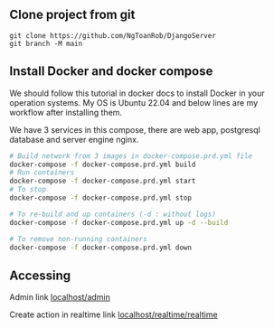 ## Clone project from git
```
git clone https://github.com/NgToanRob/DjangoServer
git branch -M main
```

## Install Docker and docker compose

We should follow this tutorial in docker docs to install Docker in your operation systems. My OS is Ubuntu 22.04 and below lines are my workflow after installing them.

We have 3 services in this compose, there are web app, postgresql database and server engine nginx.
```bash
# Build network from 3 images in docker-compose.prd.yml file
docker-compose -f docker-compose.prd.yml build
# Run containers
docker-compose -f docker-compose.prd.yml start
# To stop 
docker-compose -f docker-compose.prd.yml stop

# To re-build and up containers (-d : without logs)
docker-compose -f docker-compose.prd.yml up -d --build

# To remove non-running containers
docker-compose -f docker-compose.prd.yml down
```


## Accessing

Admin link [localhost/admin](localhost/admin)

Create action in realtime link [localhost/realtime/realtime](localhost/realtime/realtime)